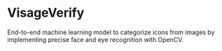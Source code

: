 # VisageVerify
End-to-end machine learning model to categorize icons from images by implementing precise face and eye recognition with OpenCV.

